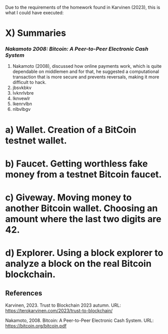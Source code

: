Due to the requirements of the homework found in Karvinen (2023), this is what I could have executed: 

# X) Summaries
### *Nakamoto 2008: Bitcoin: A Peer-to-Peer Electronic Cash System*

1. Nakamoto (2008), discussed how online payments work, which is quite dependable on middlemen and for that, he suggested a computational transaction that is more secure and prevents reversals, making it more difficult to hack. 
2. jbsvkbkv
3. lvknrlvbre
4. lknvewlr
5. lkenrvlbn
6. nlbvlbgv


# a) Wallet. Creation of a BitCoin testnet wallet.



# b) Faucet. Getting worthless fake money from a testnet Bitcoin faucet.



# c) Giveway. Moving money to another Bitcoin wallet. Choosing an amount where the last two digits are 42.



# d)  Explorer. Using a block explorer to analyze a block on the real Bitcoin blockchain.



## References

Karvinen, 2023. Trust to Blockchain 2023 autumn. URL: https://terokarvinen.com/2023/trust-to-blockchain/

Nakamoto, 2008. Bitcoin: A Peer-to-Peer Electronic Cash System. URL: https://bitcoin.org/bitcoin.pdf
